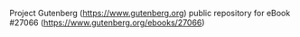 Project Gutenberg (https://www.gutenberg.org) public repository for eBook #27066 (https://www.gutenberg.org/ebooks/27066)
